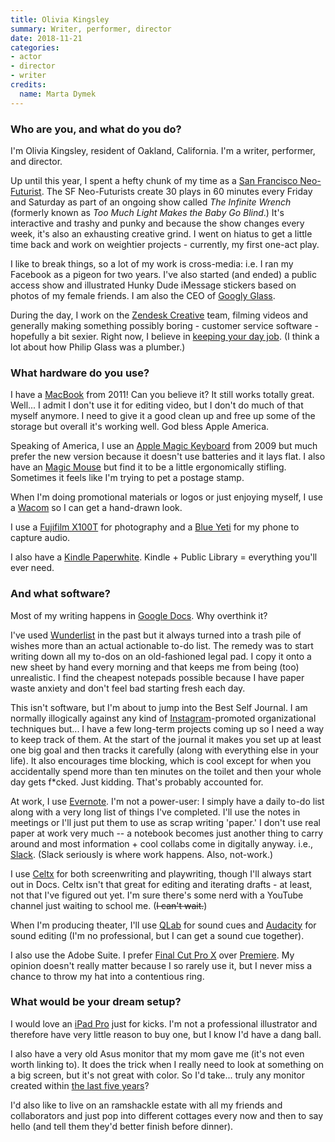 ```yaml
---
title: Olivia Kingsley
summary: Writer, performer, director 
date: 2018-11-21
categories:
- actor 
- director
- writer
credits:
  name: Marta Dymek
---
```


### Who are you, and what do you do?

I'm Olivia Kingsley, resident of Oakland, California. I'm a writer, performer, and director.

Up until this year, I spent a hefty chunk of my time as a [San Francisco Neo-Futurist](http://www.sfneofuturists.com/ "A group of performers in San Francisco."). The SF Neo-Futurists create 30 plays in 60 minutes every Friday and Saturday as part of an ongoing show called _The Infinite Wrench_ (formerly known as _Too Much Light Makes the Baby Go Blind_.) It's interactive and trashy and punky and because the show changes every week, it's also an exhausting creative grind. I went on hiatus to get a little time back and work on weightier projects - currently, my first one-act play.

I like to break things, so a lot of my work is cross-media: i.e. I ran my Facebook as a pigeon for two years. I've also started (and ended) a public access show and illustrated Hunky Dude iMessage stickers based on photos of my female friends. I am also the CEO of [Googly Glass](http://www.googlyglass.biz/ "Olivia's innovative glasses company.").

During the day, I work on the [Zendesk Creative](https://design.zendesk.com/ "Zendesk's design team.") team, filming videos and generally making something possibly boring - customer service software - hopefully a bit sexier. Right now, I believe in [keeping your day job](https://www.nytimes.com/2018/03/22/t-magazine/art/artist-day-job.html "A New York Times articles about artists keeping their day jobs."). (I think a lot about how Philip Glass was a plumber.) 

### What hardware do you use?

I have a [MacBook][] from 2011! Can you believe it? It still works totally great. Well... I admit I don't use it for editing video, but I don't do much of that myself anymore. I need to give it a good clean up and free up some of the storage but overall it's working well. God bless Apple America. 

Speaking of America, I use an [Apple Magic Keyboard][magic-keyboard] from 2009 but much prefer the new version because it doesn't use batteries and it lays flat. I also have an [Magic Mouse][magic-mouse] but find it to be a little ergonomically stifling. Sometimes it feels like I'm trying to pet a postage stamp. 

When I'm doing promotional materials or logos or just enjoying myself, I use a [Wacom][intuos] so I can get a hand-drawn look.

I use a [Fujifilm X100T][x100t] for photography and a [Blue Yeti][yeti] for my phone to capture audio.

I also have a [Kindle Paperwhite][kindle-paperwhite]. Kindle + Public Library = everything you'll ever need.

### And what software?

Most of my writing happens in [Google Docs][google-docs]. Why overthink it?

I've used [Wunderlist][] in the past but it always turned into a trash pile of wishes more than an actual actionable to-do list. The remedy was to start writing down all my to-dos on an old-fashioned legal pad. I copy it onto a new sheet by hand every morning and that keeps me from being (too) unrealistic. I find the cheapest notepads possible because I have paper waste anxiety and don't feel bad starting fresh each day.

This isn't software, but I'm about to jump into the Best Self Journal. I am normally illogically against any kind of [Instagram][]-promoted organizational techniques but... I have a few long-term projects coming up so I need a way to keep track of them. At the start of the journal it makes you set up at least one big goal and then tracks it carefully (along with everything else in your life). It also encourages time blocking, which is cool except for when you accidentally spend more than ten minutes on the toilet and then your whole day gets f\*cked. Just kidding. That's probably accounted for.

At work, I use [Evernote][]. I'm not a power-user: I simply have a daily to-do list along with a very long list of things I've completed. I'll use the notes in meetings or I'll just put them to use as scrap writing 'paper.' I don't use real paper at work very much -- a notebook becomes just another thing to carry around and most information + cool collabs come in digitally anyway. i.e., [Slack][]. (Slack seriously is where work happens. Also, not-work.)

I use [Celtx][] for both screenwriting and playwriting, though I'll always start out in Docs. Celtx isn't that great for editing and iterating drafts - at least, not that I've figured out yet. I'm sure there's some nerd with a YouTube channel just waiting to school me. (~~I can't wait.~~)

When I'm producing theater, I'll use [QLab][] for sound cues and [Audacity][] for sound editing (I'm no professional, but I can get a sound cue together).

I also use the Adobe Suite. I prefer [Final Cut Pro X][final-cut-pro-x] over [Premiere][]. My opinion doesn't really matter because I so rarely use it, but I never miss a chance to throw my hat into a contentious ring. 

### What would be your dream setup?

I would love an [iPad Pro][ipad-pro] just for kicks. I'm not a professional illustrator and therefore have very little reason to buy one, but I know I'd have a dang ball.

I also have a very old Asus monitor that my mom gave me (it's not even worth linking to). It does the trick when I really need to look at something on a big screen, but it's not great with color. So I'd take... truly any monitor created within [the last five years](https://www.youtube.com/watch?v=oPlN6SwjPlw "A trailer for the musical 'The Last Five Years' on YouTube.")?

I'd also like to live on an ramshackle estate with all my friends and collaborators and just pop into different cottages every now and then to say hello (and tell them they'd better finish before dinner).

[audacity]: https://sourceforge.net/projects/audacity/ "An open-source, cross-platform audio editor."
[celtx]: https://www.celtx.com/ "A pre-production/script writing software suite."
[evernote]: https://evernote.com/ "Online software for capturing notes."
[final-cut-pro-x]: https://en.wikipedia.org/wiki/Final_Cut_Pro_X "A nonlinear video editor."
[google-docs]: https://en.wikipedia.org/wiki/Google_Docs "A web-based office suite."
[instagram]: https://www.instagram.com/ "A photo sharing service."
[intuos]: https://www.wacom.com/en-us/products/pen-tablets/wacom-intuos "A pen tablet."
[ipad-pro]: https://en.wikipedia.org/wiki/IPad_Pro "An iOS tablet."
[kindle-paperwhite]: http://web.archive.org/web/20230502144520/https://www.amazon.com/Kindle-Paperwhite-Touch-light/dp/B007OZNZG0 "An e-book reader with a book-like screen."
[macbook]: https://en.wikipedia.org/wiki/MacBook "A laptop."
[magic-keyboard]: https://en.wikipedia.org/wiki/Magic_Keyboard "A wireless keyboard."
[magic-mouse]: https://en.wikipedia.org/wiki/Magic_Mouse "A multi-touch mouse."
[premiere]: https://www.adobe.com/products/premiere.html "A video editing suite."
[qlab]: https://qlab.app/ "Software for running a live show."
[slack]: https://slack.com/intl/ja-jp/ "A collaboration service."
[wunderlist]: http://web.archive.org/web/20210128064548/https://www.wunderlist.com/ "A cloud-syncing to-do manager."
[x100t]: http://web.archive.org/web/20170921184309/http://www.fujifilm.com:80/products/digital_cameras/x/fujifilm_x100t/ "A 16.3 megapixel digital camera."
[yeti]: http://web.archive.org/web/20160413134343/http://www.bluemic.com:80/yeti/ "A USB microphone."
